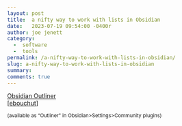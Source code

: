 ```yaml
---
layout: post
title:  a nifty way to work with lists in Obsidian
date:   2023-07-19 09:54:00 -0400r
author: joe jenett
category:
  -  software
  -  tools
permalink: /a-nifty-way-to-work-with-lists-in-obsidian/
slug: a-nifty-way-to-work-with-lists-in-obsidian
summary: 
comments: true
---
```

<p>
<a title="GitHub - vslinko/obsidian-outliner: Work with your lists like in Workflowy or RoamResearch" href="https://github.com/vslinko/obsidian-outliner">Obsidian Outliner</a><br>[<a title="ebouchut" href="https://pinboard.in/u:ebouchut">ebouchut</a>]
</p>
<p>
<small>(available as “Outliner" in Obsidian>Settings>Community plugins)
</small></p>

<a href="https://brid.gy/publish/mastodon"></a>